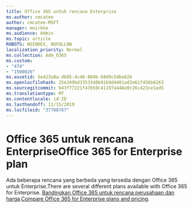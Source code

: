 ```yaml
---
title: Office 365 untuk rencana Enterprise
ms.author: cmcatee
author: cmcatee-MSFT
manager: mnirkhe
ms.audience: Admin
ms.topic: article
ROBOTS: NOINDEX, NOFOLLOW
localization_priority: Normal
ms.collection: Adm_O365
ms.custom:
- "474"
- "1500026"
ms.assetid: 5e423a8a-db05-4c46-804b-b8d9c54ba62b
ms.openlocfilehash: 25e349bd3353340b91b9d4401ad3e61f456b6263
ms.sourcegitcommit: b43f77221f47b50c41197a448a9c26c423ce1ad5
ms.translationtype: MT
ms.contentlocale: id-ID
ms.lasthandoff: 11/15/2019
ms.locfileid: "37768767"
---
```

# <a name="office-365-for-enterprise-plan"></a><span data-ttu-id="72c74-102">Office 365 untuk rencana Enterprise</span><span class="sxs-lookup"><span data-stu-id="72c74-102">Office 365 for Enterprise plan</span></span>

<span data-ttu-id="72c74-103">Ada beberapa rencana yang berbeda yang tersedia dengan Office 365 untuk Enterprise.</span><span class="sxs-lookup"><span data-stu-id="72c74-103">There are several different plans available with Office 365 for Enterprise.</span></span> <span data-ttu-id="72c74-104">[Bandingkan Office 365 untuk rencana perusahaan dan harga](https://products.office.com/business/compare-more-office-365-for-business-plans).</span><span class="sxs-lookup"><span data-stu-id="72c74-104">[Compare Office 365 for Enterprise plans and pricing](https://products.office.com/business/compare-more-office-365-for-business-plans).</span></span>  